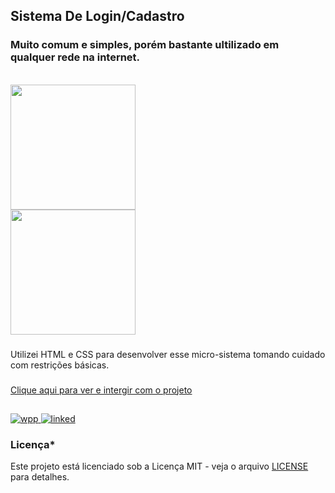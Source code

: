 ## Sistema De Login/Cadastro
<h3>Muito comum e simples, porém bastante ultilizado em qualquer rede na internet.</h3>
<br>
<div>
  <img height='200em' src='https://github.com/Isaac-Gomes-085/Sistema-De-Login/assets/118241033/554523e5-3c8c-46c3-a6ec-9f6d831bbdda'/>
  <br>
  <img height='200em' src='https://github.com/Isaac-Gomes-085/Sistema-De-Login/assets/118241033/012f4d4f-2b66-46ed-aa2f-f0b48387ac28'/>
</div>

###

<p>Utilizei HTML e CSS para desenvolver esse micro-sistema tomando cuidado com restrições básicas.</p>

### 

<a href="https://isaac-gomes-085.github.io/Sistema-De-Login/Site.html" target='_blank'>Clique aqui para ver e intergir com o projeto</a>

##

<a style="text_decoration: none;" target="_blank" href="https://web.whatsapp.com/" target="_blank" > <img src='https://img.shields.io/badge/WhatsApp-25D366?style=for-the-badge&logo=whatsapp&logoColor=white' alt='wpp' /> </a>
<a style="text_decoration: none;" href="https://www.linkedin.com/in/isaac-gomes-83671222b/" target='_blank'> <img src='https://img.shields.io/badge/LinkedIn-0077B5?style=for-the-badge&logo=linkedin&logoColor=white' alt='linked' /> </a>

### Licença*


Este projeto está licenciado sob a Licença MIT - veja o arquivo [LICENSE](LICENSE) para detalhes.

